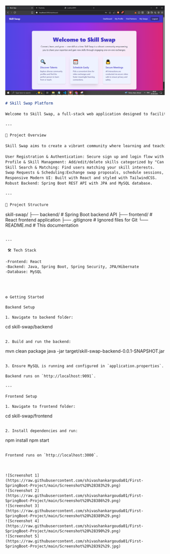 ![image alt](https://raw.githubusercontent.com/shivashankargouda01/First-SpringBoot-Project/main/Screenshot%20%28383%29.png)


```markdown
# Skill Swap Platform

Welcome to Skill Swap, a full-stack web application designed to facilitate peer-to-peer skill exchange! Users can register, showcase skills they can teach or want to learn, search for matching partners, send swap requests, schedule exchanges, and track their progress effortlessly.

---

🚀 Project Overview

Skill Swap aims to create a vibrant community where learning and teaching skills is easy, interactive, and rewarding.

User Registration & Authentication: Secure sign up and login flow with hashed passwords.
Profile & Skill Management: Add/edit/delete skills categorized by "Can Teach" or "Want to Learn".
Skill Search & Matching: Find users matching your skill interests.
Swap Requests & Scheduling:Exchange swap proposals, schedule sessions, accept/reject requests.
Responsive Modern UI: Built with React and styled with TailwindCSS.
Robust Backend: Spring Boot REST API with JPA and MySQL database.

---

📂 Project Structure

```
skill-swap/
  ├── backend/                # Spring Boot backend API
  ├── frontend/               # React frontend application
  ├── .gitignore              # Ignored files for Git
  └── README.md               # This documentation
```

---

 🛠️ Tech Stack

-Frontend: React
-Backend: Java, Spring Boot, Spring Security, JPA/Hibernate
-Database: MySQL




⚙️ Getting Started

Backend Setup

1. Navigate to backend folder:

```
cd skill-swap/backend
```

2. Build and run the backend:

```
mvn clean package
java -jar target/skill-swap-backend-0.0.1-SNAPSHOT.jar
```

3. Ensure MySQL is running and configured in `application.properties`.

Backend runs on `http://localhost:9091`.

---

Frontend Setup

1. Navigate to frontend folder:

```
cd skill-swap/frontend
```

2. Install dependencies and run:

```
npm install
npm start
```

Frontend runs on `http://localhost:3000`.



![Screenshot 1](https://raw.githubusercontent.com/shivashankargouda01/First-SpringBoot-Project/main/Screenshot%20%28383%29.png)
![Screenshot 2](https://raw.githubusercontent.com/shivashankargouda01/First-SpringBoot-Project/main/Screenshot%20%28386%29.png)
![Screenshot 3](https://raw.githubusercontent.com/shivashankargouda01/First-SpringBoot-Project/main/Screenshot%20%28389%29.png)
![Screenshot 4](https://raw.githubusercontent.com/shivashankargouda01/First-SpringBoot-Project/main/Screenshot%20%28390%29.png)
![Screenshot 5](https://raw.githubusercontent.com/shivashankargouda01/First-SpringBoot-Project/main/Screenshot%20%28392%29.jpg)
